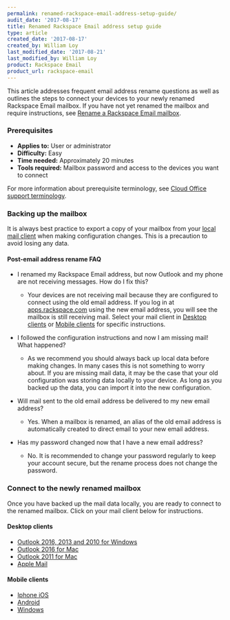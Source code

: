```yaml
---
permalink: renamed-rackspace-email-address-setup-guide/
audit_date: '2017-08-17'
title: Renamed Rackspace Email address setup guide
type: article
created_date: '2017-08-17'
created_by: William Loy
last_modified_date: '2017-08-21'
last_modified_by: William Loy
product: Rackspace Email
product_url: rackspace-email
---
```



This article addresses frequent email address rename questions as well as outlines the steps to connect your devices to your newly renamed Rackspace Email mailbox. If you have not yet renamed the mailbox and require instructions, see [Rename a Rackspace Email mailbox](/how-to/rename-a-rackspace-email-mailbox/).

### Prerequisites

- **Applies to:** User or administrator
- **Difficulty:** Easy
- **Time needed:** Approximately 20 minutes
- **Tools required:**  Mailbox password and access to the devices you want to connect

For more information about prerequisite terminology, see [Cloud Office support terminology](/how-to/cloud-office-support-terminology/).


### Backing up the mailbox

It is always best practice to export a copy of your mailbox from your [local mail client](/how-to/cloud-office-support-terminology/) when making configuration changes. This is a precaution to avoid losing any data.

#### Post-email address rename FAQ

- I renamed my Rackspace Email address, but now Outlook and my phone are not receiving messages. How do I fix this?

    - Your devices are not receiving mail because they are configured to connect using the old email address. If you log in at [apps.rackspace.com](apps.rackspace.com) using the new email address, you will see the mailbox is still receiving mail. Select your mail client in [Desktop clients](#desktop-clients) or [Mobile clients](#mobile-clients) for specific instructions.

- I followed the configuration instructions and now I am missing mail! What happened?

    -  As we recommend you should always back up local data before making changes. In many cases this is not something to worry about. If you are missing mail data, it may be the case that your old configuration was storing data locally to your device. As long as you backed up the data, you can import it into the new configuration.

- Will mail sent to the old email address be delivered to my new email address?

    - Yes. When a mailbox is renamed, an alias of the old email address is automatically created to direct email to your new email address.

- Has my password changed now that I have a new email address?

    - No. It is recommended to change your password regularly to keep your account secure, but the rename process does not change the password.

### Connect to the newly renamed mailbox

Once you have backed up the mail data locally, you are ready to connect to the renamed mailbox. Click on your mail client below for instructions.

#### Desktop clients
- [Outlook 2016, 2013 and 2010 for Windows](/how-to/renamed-email-address-configuration-for-outlook-on-windows/)
- [Outlook 2016 for Mac](/how-to/renamed-email-address-configuration-for-outlook-2016-on-mac/)
- [Outlook 2011 for Mac](/how-to/renamed-email-address-configuration-for-outlook-2011-on-mac/)
- [Apple Mail](/how-to/renamed-email-address-configuration-for-apple-mail/)

#### Mobile clients

- [Iphone iOS](/how-to/renamed-email-address-configuration-for-iphone-iOS/)
- [Android](/how-to/renamed-email-address-configuration-for-android-mobile-phone/)
- [Windows](/how-to/renamed-email-address-configuration-for-windows-mobile-phone/)
